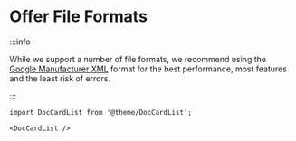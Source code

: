# Offer File Formats

:::info

While we support a number of file formats, we recommend using the [Google Manufacturer XML](/feeds/product/formats/google_manufacturer_xml/index.md) format for the best performance, most features and the least risk of errors.

:::

```mdx-code-block
import DocCardList from '@theme/DocCardList';

<DocCardList />
```

